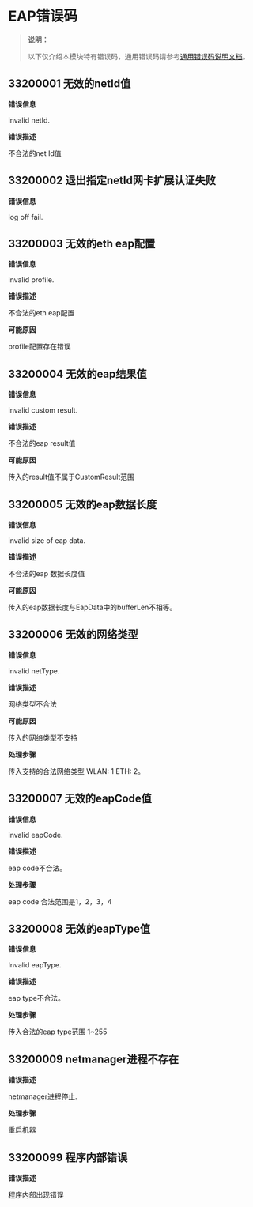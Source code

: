 # EAP错误码

> **说明：**
>
> 以下仅介绍本模块特有错误码，通用错误码请参考[通用错误码说明文档](../errorcode-universal.md)。

## 33200001 无效的netId值

**错误信息**

invalid netId.

**错误描述**

不合法的net Id值

## 33200002 退出指定netId网卡扩展认证失败

**错误信息**

log off fail.

## 33200003 无效的eth eap配置

**错误信息**

invalid profile.

**错误描述**

不合法的eth eap配置

**可能原因**

profile配置存在错误

## 33200004 无效的eap结果值

**错误信息**

invalid custom result.

**错误描述**

不合法的eap result值

**可能原因**

传入的result值不属于CustomResult范围

## 33200005 无效的eap数据长度

**错误信息**

invalid size of eap data.

**错误描述**

不合法的eap 数据长度值

**可能原因**

传入的eap数据长度与EapData中的bufferLen不相等。

## 33200006 无效的网络类型

**错误信息**

invalid netType.

**错误描述**

网络类型不合法

**可能原因**

传入的网络类型不支持

**处理步骤**

传入支持的合法网络类型 WLAN: 1 ETH: 2。


## 33200007 无效的eapCode值

**错误信息**

invalid eapCode.

**错误描述**

eap code不合法。

**处理步骤**

eap code 合法范围是1，2，3，4


## 33200008 无效的eapType值

**错误信息**

Invalid eapType.

**错误描述**

eap type不合法。

**处理步骤**

传入合法的eap type范围 1~255

## 33200009 netmanager进程不存在

**错误描述**

netmanager进程停止.

**处理步骤**

重启机器

## 33200099 程序内部错误

**错误描述**

程序内部出现错误
